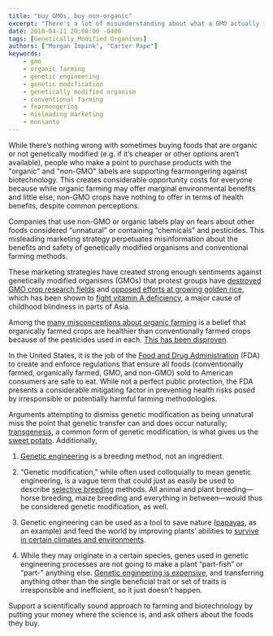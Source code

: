 ```yaml
---
title: "buy GMOs, buy non-organic"
excerpt: "There's a lot of misunderstanding about what a GMO actually is and what the difference between organic and conventional farming is. Neither is as bad as you imagine."
date: 2018-04-11 20:08:00 -0400
tags: [Genetically Modified Organisms]
authors: ["Morgan Impink", "Carter Pape"]
keywords:
    - gmo
    - organic farming
    - genetic engineering
    - genetic modification
    - genetically modified organism
    - conventional farming
    - fearmongering
    - misleading marketing
    - monsanto
---
```


While there’s nothing wrong with sometimes buying foods that are organic or not genetically modified (e.g. if it’s cheaper or other options aren’t available), people who make a point to purchase products with the "organic" and "non-GMO" labels are supporting fearmongering against biotechnology. This creates considerable opportunity costs for everyone because while organic farming may offer marginal environmental benefits and little else, non-GMO crops have nothing to offer in terms of health benefits, despite common perceptions.

Companies that use non-GMO or organic labels play on fears about other foods considered “unnatural” or containing “chemicals” and pesticides. This misleading marketing strategy perpetuates misinformation about the benefits and safety of genetically modified organisms and conventional farming methods.

These marketing strategies have created strong enough sentiments against genetically modified organisms (GMOs) that protest groups have [destroyed GMO crop research fields][Greenpeace protest] and [opposed efforts at growing golden rice][golden rice opposition], which has been shown to [fight vitamin A deficiency][golden rice research], a major cause of childhood blindness in parts of Asia.

Among the [many misconceptions about organic farming][Scientific American on organic] is a belief that organically farmed crops are healthier than conventionally farmed crops because of the pesticides used in each. [This has been disproven][Slate on organic].

In the United States, it is the job of the [Food and Drug Administration][FDA about page] (FDA) to create and enforce regulations that ensure all foods (conventionally farmed, organically farmed, GMO, and non-GMO) sold to American consumers are safe to eat. While not a perfect public protection, the FDA presents a considerable mitigating factor in preventing health risks posed by irresponsible or potentially harmful farming methodologies.

Arguments attempting to dismiss genetic modification as being unnatural miss the point that genetic transfer can and does occur naturally; [transgenesis][transgene], a common form of genetic modification, is what gives us the [sweet potato][potato article]. Additionally,

1. [Genetic engineering][genetic engineering wiki] is a breeding method, not an ingredient.

2. “Genetic modification,” while often used colloquially to mean genetic engineering, is a vague term that could just as easily be used to describe [selective breeding][selective breeding] methods. All animal and plant breeding—horse breeding, maize breeding and everything in between—would thus be considered genetic modification, as well.

3. Genetic engineering can be used as a tool to save nature ([papayas][papaya video], as an example) and feed the world by improving plants’ abilities to [survive in certain climates and environments][drought resistance].

4. While they may originate in a certain species, genes used in genetic engineering processes are not going to make a plant “part-fish” or “part-” anything else. [Genetic engineering is expensive][genetic engineering cost], and transferring anything other than the single beneficial trait or set of traits is irresponsible and inefficient, so it just doesn’t happen.

Support a scientifically sound approach to farming and biotechnology by putting your money where the science is, and ask others about the foods they buy.

[drought resistance]: https://www.independent.co.uk/news/science/drought-resistant-crops-plants-genetic-engineering-a8091816.html
[FDA about page]: https://www.fda.gov/AboutFDA/WhatWeDo/default.htm
[genetic engineering cost]: https://gmoanswers.com/ask/how-much-time-does-it-take-and-how-much-does-it-cost-successfully-develop-hybrid-one-or-more
[genetic engineering wiki]: https://en.wikipedia.org/wiki/Genetic_engineering
[golden rice opposition]: https://nyti.ms/2jSlqRf
[golden rice research]: https://academic.oup.com/ajcn/article/96/3/658/4576908
[Greenpeace protest]: http://www.abc.net.au/news/2011-07-14/20110714-greenpeace-gm-protest/2794272
[papaya video]: https://youtu.be/CX7AqBOJS84
[potato article]: https://www.genengnews.com/gen-news-highlights/sweet-potato-is-a-natural-gmo/81251182/
[Reason article]: http://reason.com/blog/2013/09/30/scientists-call-out-greenpeace-for-killi
[Scientific American on organic]: https://blogs.scientificamerican.com/science-sushi/httpblogsscientificamericancomscience-sushi20110718mythbusting-101-organic-farming-conventional-agriculture/
[selective breeding]: https://en.wikipedia.org/wiki/Selective_breeding
[Slate on organic]: http://www.slate.com/articles/double_x/the_kids/2014/01/organic_vs_conventional_produce_for_kids_you_don_t_need_to_fear_pesticides.html
[transgene]: https://en.wikipedia.org/wiki/Transgene